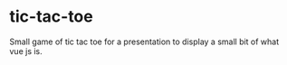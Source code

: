 # tic-tac-toe
Small game of tic tac toe for a presentation to display a small bit of what vue js is.

